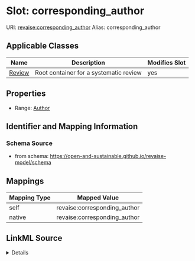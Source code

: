 

# Slot: corresponding_author 



URI: [revaise:corresponding_author](https://open-and-sustainable.github.io/revaise-model/schema/corresponding_author)
Alias: corresponding_author

<!-- no inheritance hierarchy -->





## Applicable Classes

| Name | Description | Modifies Slot |
| --- | --- | --- |
| [Review](Review.md) | Root container for a systematic review |  yes  |






## Properties

* Range: [Author](Author.md)




## Identifier and Mapping Information






### Schema Source


* from schema: https://open-and-sustainable.github.io/revaise-model/schema




## Mappings

| Mapping Type | Mapped Value |
| ---  | ---  |
| self | revaise:corresponding_author |
| native | revaise:corresponding_author |




## LinkML Source

<details>
```yaml
name: corresponding_author
from_schema: https://open-and-sustainable.github.io/revaise-model/schema
rank: 1000
alias: corresponding_author
domain_of:
- Review
range: Author

```
</details>